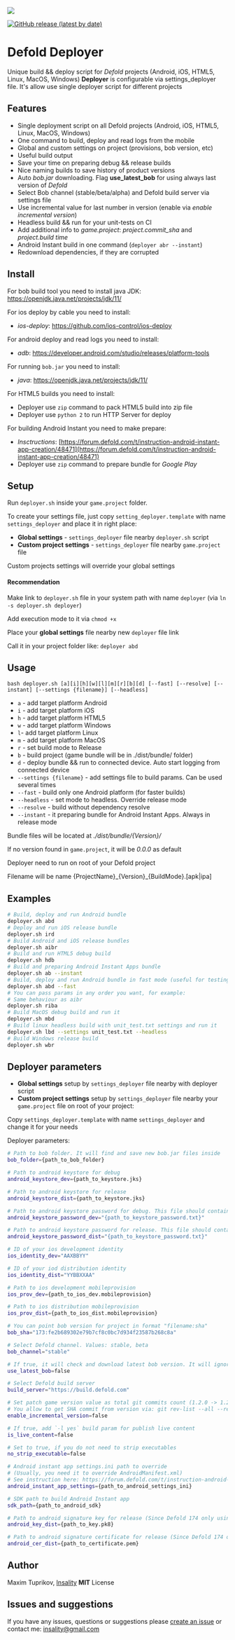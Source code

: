 ![](defold-deployer.png)

[![GitHub release (latest by date)](https://img.shields.io/github/v/release/insality/defold-deployer?style=for-the-badge)](https://github.com/Insality/defold-deployer/releases)

# Defold Deployer
Unique build && deploy script for *Defold* projects (Android, iOS, HTML5, Linux, MacOS, Windows)
**Deployer** is configurable via settings_deployer file. It's allow use single deployer script for different projects

## Features
- Single deployment script on all Defold projects (Android, iOS, HTML5, Linux, MacOS, Windows)
- One command to build, deploy and read logs from the mobile
- Global and custom settings on project (provisions, bob version, etc)
- Useful build output
- Save your time on preparing debug && release builds
- Nice naming builds to save history of product versions
- Auto *bob.jar* downloading. Flag **use_latest_bob** for using always last version of *Defold*
- Select Bob channel (stable/beta/alpha) and Defold build server via settings file
- Use incremental value for last number in version (enable via _enable incremental version_)
- Headless build && run for your unit-tests on CI
- Add additional info to *game.project*: *project.commit_sha*  and *project.build time*
- Android Instant build in one command (`deployer abr --instant`)
- Redownload dependencies, if they are corrupted

## Install
For bob build tool you need to install java JDK: https://openjdk.java.net/projects/jdk/11/

For ios deploy by cable you need to install:
- *ios-deploy*: https://github.com/ios-control/ios-deploy

For android deploy and read logs you need to install:
- *adb*: https://developer.android.com/studio/releases/platform-tools

For running `bob.jar` you need to install:
- *java*: https://openjdk.java.net/projects/jdk/11/

For HTML5 builds you need to install:
- Deployer use `zip` command to pack HTML5 build into zip file
- Deployer use `python 2` to run HTTP Server for deploy

For building Android Instant you need to make prepare:
- *Insctructions*: [https://forum.defold.com/t/instruction-android-instant-app-creation/48471](https://forum.defold.com/t/instruction-android-instant-app-creation/48471)
 - Deployer use `zip` command to prepare bundle for _Google Play_


## Setup
Run `deployer.sh` inside your `game.project` folder.

To create your settings file, just copy `setting_deployer.template` with name `settings_deployer` and place it in right place:

- **Global settings** - `settings_deployer` file nearby `deployer.sh` script
- **Custom project settings** - `settings_deployer` file nearby `game.project` file

Custom projects settings will override your global settings

#### Recommendation
Make link to `deployer.sh` file in your system path with name `deployer` (via `ln -s deployer.sh deployer`)

Add execution mode to it via `chmod +x` 

Place your **global settings** file nearby new `deployer` file link

Call it in your project folder like: `deployer abd`


## Usage
`bash deployer.sh [a][i][h][w][l][m][r][b][d] [--fast] [--resolve] [--instant] [--settings {filename}] [--headless]`
- `a` - add target platform Android
- `i` - add target platform iOS
- `h` - add target platform HTML5
- `w` - add target platform Windows
- `l`- add target platform Linux
- `m` - add target platform MacOS
- `r` - set build mode to Release
- `b` - build project (game bundle will be in ./dist/bundle/ folder)
- `d` - deploy bundle && run to connected device. Auto start logging from connected device
- `--settings {filename}` - add settings file to build params. Can be used several times
- `--fast` - build only one Android platform (for faster builds)
- `--headless` - set mode to headless. Override release mode
- `--resolve` - build without dependency resolve
- `--instant` - it preparing bundle for Android Instant Apps. Always in release mode

Bundle files will be located at *./dist/bundle/{Version}/*

If no version found in `game.project`, it will be *0.0.0* as default

Deployer need to run on root of your Defold project

Filename will be name {ProjectName}\_{Version}\_{BuildMode}.[apk|ipa]

##	Examples
```bash
# Build, deploy and run Android bundle
deployer.sh abd
# Deploy and run iOS release bundle
deployer.sh ird
# Build Android and iOS release bundles
deployer.sh aibr
# Build and run HTML5 debug build
deployer.sh hdb
# Build and preparing Android Instant Apps bundle
deployer.sh ab --instant
# Build, deploy and run Android bundle in fast mode (useful for testing)
deployer.sh abd --fast
# You can pass params in any order you want, for example:
# Same behaviour as aibr
deployer.sh riba
# Build MacOS debug build and run it
deployer.sh mbd
# Build linux headless build with unit_test.txt settings and run it
deployer.sh lbd --settings unit_test.txt --headless 
# Build Windows release build
deployer.sh wbr
```

## Deployer parameters
- **Global settings** setup by `settings_deployer` file nearby with deployer script
- **Custom project settings** setup by `settings_deployer` file nearby your `game.project` file on root of your project:

Copy `settings_deployer.template` with name `settings_deployer` and change it for your needs

Deployer parameters:
```bash
# Path to bob folder. It will find and save new bob.jar files inside
bob_folder={path_to_bob_folder}

# Path to android keystore for debug
android_keystore_dev={path_to_keystore.jks}

# Path to android keystore for release
android_keystore_dist={path_to_keystore.jks}

# Path to android keystore password for debug. This file should contains keystore password
android_keystore_password_dev="{path_to_keystore_password.txt}"

# Path to android keystore password for release. This file should contains keystore password
android_keystore_password_dist="{path_to_keystore_password.txt}"

# ID of your ios development identity
ios_identity_dev="AAXBBYY"

# ID of your iod distribution identity
ios_identity_dist="YYBBXXAA"

# Path to ios development mobileprovision
ios_prov_dev={path_to_ios_dev.mobileprovision}

# Path to ios distribution mobileprovision
ios_prov_dist={path_to_ios_dist.mobileprovision}

# You can point bob version for project in format "filename:sha"
bob_sha="173:fe2b689302e79b7cf8c0bc7d934f23587b268c8a"

# Select Defold channel. Values: stable, beta
bob_channel="stable"

# If true, it will check and download latest bob version. It will ignore bob_sha param
use_latest_bob=false

# Select Defold build server
build_server="https://build.defold.com"

# Set patch game version value as total git commits count (1.2.0 -> 1.2.{commits_count})
# You allow to get SHA commit from version via: git rev-list --all --reverse | sed -n {N}p
enable_incremental_version=false

# If true, add `-l yes` build param for publish live content
is_live_content=false

# Set to true, if you do not need to strip executables
no_strip_executable=false

# Android instant app settings.ini path to override
# (Usually, you need it to override AndroidManifest.xml)
# See instruction here: https://forum.defold.com/t/instruction-android-instant-app-creation/48471
android_instant_app_settings={path_to_android_settings_ini}

# SDK path to build Android Instant app
sdk_path={path_to_android_sdk}

# Path to android signature key for release (Since Defold 174 only using for Android Instant games)
android_key_dist={path_to_key.pk8}

# Path to android signature certificate for release (Since Defold 174 only using for Android Instant games)
android_cer_dist={path_to_certificate.pem}
```

## Author
Maxim Tuprikov, [Insality](http://github.com/Insality)
**MIT** License


## Issues and suggestions

If you have any issues, questions or suggestions please  [create an issue](https://github.com/Insality/druid/issues)  or contact me:  [insality@gmail.com](mailto:insality@gmail.com)

